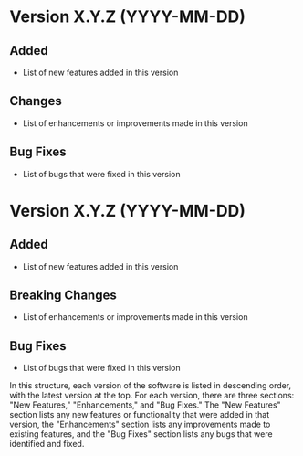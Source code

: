 # Version X.Y.Z (YYYY-MM-DD)
## Added
* List of new features added in this version
## Changes
* List of enhancements or improvements made in this version
## Bug Fixes
* List of bugs that were fixed in this version


# Version X.Y.Z (YYYY-MM-DD)
## Added
* List of new features added in this version
## Breaking Changes
* List of enhancements or improvements made in this version
## Bug Fixes
* List of bugs that were fixed in this version



In this structure, each version of the software is listed in descending order, with the latest version at the top. For each version, there are three sections: "New Features," "Enhancements," and "Bug Fixes." The "New Features" section lists any new features or functionality that were added in that version, the "Enhancements" section lists any improvements made to existing features, and the "Bug Fixes" section lists any bugs that were identified and fixed.
